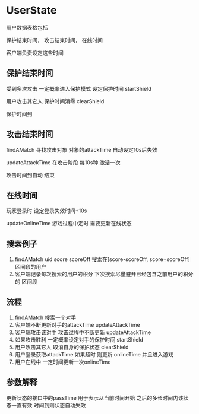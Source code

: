 UserState
========
用户数据表格包括

保护结束时间， 攻击结束时间， 在线时间

客户端负责设定这些时间

保护结束时间
----
受到多次攻击 一定概率进入保护模式 设定保护时间 startShield

用户攻击其它人 保护时间清零 clearShield

保护时间到

攻击结束时间
----
findAMatch 寻找攻击对象 对象的attackTime 自动设定10s后失效

updateAttackTime 在攻击阶段 每10s种 激活一次 

攻击时间到自动 结束

在线时间
----
玩家登录时 设定登录失效时间+10s

updateOnlineTime 游戏过程中定时 需要更新在线状态

搜索例子
----
1. findAMatch uid score scoreOff 搜索在[score-scoreOff, score+scoreOff] 区间段的用户
2. 客户端记录每次搜索的用户的积分 下次搜索尽量避开已经包含之前用户的积分的 区间段

流程
----
1. findAMatch 搜索一个对手
2. 客户端不断更新对手的attackTime updateAttackTime
3. 客户端攻击该对手 攻击过程中不断更新 updateAttackTime
4. 如果攻击胜利 一定概率设定对手的保护时间 startShield
5. 用户攻击其它人 取消自身的保护状态 clearShield
6. 用户登录获取attackTime 如果超时 则更新 onlineTime  并且进入游戏
7. 用户在线中 一定时间更新一次onlineTime

参数解释
-----
更新状态的接口中的passTime 用于表示从当前时间开始 之后的多长时间内该状态一直有效 时间到则状态自动失效


